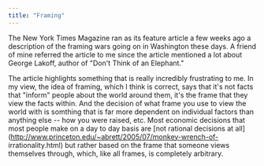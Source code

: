 ```yaml
---
title: "Framing"
---
```

The New York Times Magazine ran as its feature article a few weeks ago a
description of the framing wars going on in Washington these days. A friend of
mine referred the article to me since the article mentioned a lot about George
Lakoff, author of "Don't Think of an Elephant."

  
The article highlights something that is really incredibly frustrating to me.
In my view, the idea of framing, which I think is correct, says that it's not
facts that "inform" people about the world around them, it's the frame that
they view the facts within. And the decision of what frame you use to view the
world with is somthing that is far more dependent on individual factors than
anything else -- how you were raised, etc. Most economic decisions that most
people make on a day to day basis are [not rational decisions at
all](http://www.princeton.edu/~abrett/2005/07/monkey-wrench-of-
irrationality.html) but rather based on the frame that someone views
themselves through, which, like all frames, is completely arbitrary.

